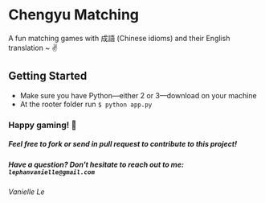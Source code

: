 # Chengyu Matching
A fun matching games with 成語 (Chinese idioms) and their English translation ~ ✌️

## Getting Started
- Make sure you have Python––either 2 or 3––download on your machine
- At the rooter folder run `$ python app.py`

### Happy gaming! 🚀

##### Feel free to fork or send in pull request to contribute to this project!

##### Have a question? Don't hesitate to reach out to me: `lephanvanielle@gmail.com`



###### Vanielle Le
